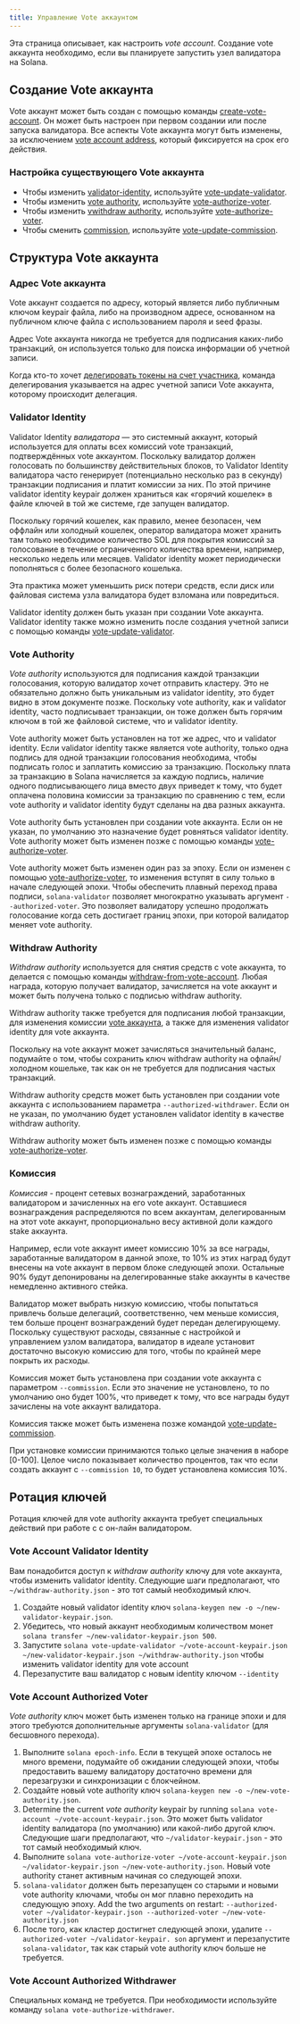 ```yaml
---
title: Управление Vote аккаунтом
---
```


Эта страница описывает, как настроить _vote account_. Создание vote аккаунта необходимо, если вы планируете запустить узел валидатора на Solana.

## Создание Vote аккаунта

Vote аккаунт может быть создан с помощью команды [create-vote-account](../cli/usage.md#solana-create-vote-account). Он может быть настроен при первом создании или после запуска валидатора. Все аспекты Vote аккаунта могут быть изменены, за исключением [vote account address](#vote-account-address), который фиксируется на срок его действия.

### Настройка существующего Vote аккаунта

- Чтобы изменить [validator-identity](#validator-identity), используйте [vote-update-validator](../cli/usage.md#solana-vote-update-validator).
- Чтобы изменить [vote authority](#vote-authority), используйте [vote-authorize-voter](../cli/usage.md#solana-vote-authorize-voter).
- Чтобы изменить [vwithdraw authority](#withdraw-authority), используйте [vote-authorize-voter](../cli/usage.md#solana-vote-authorize-withdrawer).
- Чтобы сменить [commission](#commission), используйте [vote-update-commission](../cli/usage.md#solana-vote-update-commission).

## Структура Vote аккаунта

### Адрес Vote аккаунта

Vote аккаунт создается по адресу, который является либо публичным ключом keypair файла, либо на производном адресе, основанном на публичном ключе файла с использованием пароля и seed фразы.

Адрес Vote аккаунта никогда не требуется для подписания каких-либо транзакций, он используется только для поиска информации об учетной записи.

Когда кто-то хочет [делегировать токены на счет участника](../staking.md), команда делегирования указывается на адрес учетной записи Vote аккаунта, которому происходит делегация.

### Validator Identity

Validator Identity _валидатора_ — это системный аккаунт, который используется для оплаты всех комиссий vote транзакций, подтверждённых vote аккаунтом. Поскольку валидатор должен голосовать по большинству действительных блоков, то Validator Identity валидатора часто генерирует (потенциально несколько раз в секунду) транзакции подписания и платит комиссии за них. По этой причине validator identity keypair должен храниться как «горячий кошелек» в файле ключей в той же системе, где запущен валидатор.

Поскольку горячий кошелек, как правило, менее безопасен, чем оффлайн или холодный кошелек, оператор валидатора может хранить там только необходимое количество SOL для покрытия комиссий за голосование в течение ограниченного количества времени, например, несколько недель или месяцев. Validator identity может периодически пополняться с более безопасного кошелька.

Эта практика может уменьшить риск потери средств, если диск или файловая система узла валидатора будет взломана или повредиться.

Validator identity должен быть указан при создании Vote аккаунта. Validator identity также можно изменить после создания учетной записи с помощью команды [vote-update-validator](../cli/usage.md#solana-vote-update-validator).

### Vote Authority

_Vote authority_ используются для подписания каждой транзакции голосования, которую валидатор хочет отправить кластеру. Это не обязательно должно быть уникальным из validator identity, это будет видно в этом документе позже. Поскольку vote authority, как и validator identity, часто подписывает транзакции, он тоже должен быть горячим ключом в той же файловой системе, что и validator identity.

Vote authority может быть установлен на тот же адрес, что и validator identity. Если validator identity также является vote authority, только одна подпись для одной транзакции голосования необходима, чтобы подписать голос и заплатить комиссию за транзакцию. Поскольку плата за транзакцию в Solana начисляется за каждую подпись, наличие одного подписывающего лица вместо двух приведет к тому, что будет оплачена половина комиссии за транзакцию по сравнению с тем, если vote authority и validator identity будут сделаны на два разных аккаунта.

Vote authority быть установлен при создании vote аккаунта. Если он не указан, по умолчанию это назначение будет ровняться validator identity. Vote authority может быть изменен позже с помощью команды [vote-authorize-voter](../cli/usage.md#solana-vote-authorize-voter).

Vote authority может быть изменен один раз за эпоху. Если он изменен с помощью [vote-authorize-voter](../cli/usage.md#solana-vote-authorize-voter), то изменения вступят в силу только в начале следующей эпохи. Чтобы обеспечить плавный переход права подписи, `solana-validator` позволяет многократно указывать аргумент `--authorized-voter`. Это позволяет валидатору успешно продолжать голосование когда сеть достигает границ эпохи, при которой валидатор меняет vote authority.

### Withdraw Authority

_Withdraw authority_ используется для снятия средств с vote аккаунта, то делается с помощью команды [withdraw-from-vote-account](../cli/usage.md#solana-withdraw-from-vote-account). Любая награда, которую получает валидатор, зачисляется на vote аккаунт и может быть получена только с подписью withdraw authority.

Withdraw authority также требуется для подписания любой транзакции, для изменения комиссии [vote аккаунта](#commission), а также для изменения validator identity для vote аккаунта.

Поскольку на vote аккаунт может зачисляться значительный баланс, подумайте о том, чтобы сохранить ключ withdraw authority на офлайн/холодном кошельке, так как он не требуется для подписания частых транзакций.

Withdraw authority средств может быть установлен при создании vote аккаунта с использованием параметра `--authorized-withdrawer`. Если он не указан, по умолчанию будет установлен validator identity в качестве withdraw authority.

Withdraw authority может быть изменен позже с помощью команды [vote-authorize-voter](../cli/usage.md#solana-vote-authorize-withdrawer).

### Комиссия

_Комиссия_ - процент сетевых вознаграждений, заработанных валидатором и зачисленных на его vote аккаунт. Оставшиеся вознаграждения распределяются по всем аккаунтам, делегированным на этот vote аккаунт, пропорционально весу активной доли каждого stake аккаунта.

Например, если vote аккаунт имеет комиссию 10% за все награды, заработанные валидатором в данной эпохе, то 10% из этих наград будут внесены на vote аккаунт в первом блоке следующей эпохи. Остальные 90% будут депонированы на делегированные stake аккаунты в качестве немедленно активного стейка.

Валидатор может выбрать низкую комиссию, чтобы попытаться привлечь больше делегаций, соответственно, чем меньше комиссия, тем больше процент вознаграждений будет передан делегирующему. Поскольку существуют расходы, связанные с настройкой и управлением узлом валидатора, валидатор в идеале установит достаточно высокую комиссию для того, чтобы по крайней мере покрыть их расходы.

Комиссия может быть установлена при создании vote аккаунта с параметром `--commission`. Если это значение не установлено, то по умолчанию оно будет 100%, что приведет к тому, что все награды будут зачислены на vote аккаунт валидатора.

Комиссия также может быть изменена позже командой [vote-update-commission](../cli/usage.md#solana-vote-update-commission).

При установке комиссии принимаются только целые значения в наборе [0-100]. Целое число показывает количество процентов, так что если создать аккаунт с `--commission 10`, то будет установлена комиссия 10%.

## Ротация ключей

Ротация ключей для vote authority аккаунта требует специальных действий при работе с с он-лайн валидатором.

### Vote Account Validator Identity

Вам понадобится доступ к _withdraw authority_ ключу для vote аккаунта, чтобы изменить validator identity. Следующие шаги предполагают, что `~/withdraw-authority.json` - это тот самый необходимый ключ.

1. Создайте новый validator identity ключ `solana-keygen new -o ~/new-validator-keypair.json`.
2. Убедитесь, что новый аккаунт необходимым количеством монет `solana transfer ~/new-validator-keypair.json 500`.
3. Запустите `solana vote-update-validator ~/vote-account-keypair.json ~/new-validator-keypair.json ~/withdraw-authority.json` чтобы изменить validator identity для vote account
4. Перезапустите ваш валидатор с новым identity ключом `--identity`

### Vote Account Authorized Voter

_Vote authority_ ключ может быть изменен только на границе эпохи и для этого требуются дополнительные аргументы `solana-validator` (для бесшовного перехода).

1. Выполните `solana epoch-info`. Если в текущей эпохе осталось не много времени, подумайте об ожидании следующей эпохи, чтобы предоставить вашему валидатору достаточно времени для перезагрузки и синхронизации с блокчейном.
2. Создайте новый vote authority ключ `solana-keygen new -o ~/new-vote-authority.json`.
3. Determine the current _vote authority_ keypair by running `solana vote-account ~/vote-account-keypair.json`. Это может быть validator identity валидатора (по умолчанию) или какой-либо другой ключ. Следующие шаги предполагают, что `~/validator-keypair.json` - это тот самый необходимый ключ.
4. Выполните `solana vote-authorize-voter ~/vote-account-keypair.json ~/validator-keypair.json ~/new-vote-authority.json`. Новый vote authority станет активным начиная со следующей эпохи.
5. `solana-validator` должен быть перезапущен со старыми и новыми vote authority ключами, чтобы он мог плавно переходить на следующую эпоху. Add the two arguments on restart: `--authorized-voter ~/validator-keypair.json --authorized-voter ~/new-vote-authority.json`
6. После того, как кластер достигнет следующей эпохи, удалите `--authorized-voter ~/validator-keypair. son` аргумент и перезапустите `solana-validator`, так как старый vote authority ключ больше не требуется.

### Vote Account Authorized Withdrawer

Специальных команд не требуется. При необходимости используйте команду `solana vote-authorize-withdrawer`.
